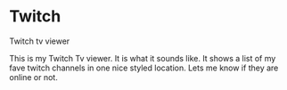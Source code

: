 # Twitch
Twitch tv viewer

This is my Twitch Tv viewer. It is what it sounds like. 
It shows a list of my fave twitch channels in one nice styled location. 
Lets me know if they are online or not.
